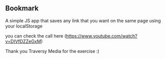 ## Bookmark

A simple JS app that saves any link that you want on the same page using your localStorage

you can check the call here (https://www.youtube.com/watch?v=DIVfDZZeGxM)

Thank you Traversy Media for the exercise :)

